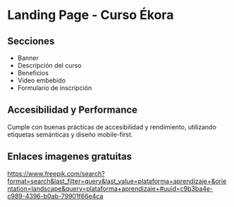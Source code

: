 # Landing Page - Curso Ékora

## Secciones

- Banner
- Descripción del curso
- Beneficios
- Video embebido
- Formulario de inscripción

## Accesibilidad y Performance

Cumple con buenas prácticas de accesibilidad y rendimiento, utilizando etiquetas semánticas y diseño mobile-first.

## Enlaces imagenes gratuitas

https://www.freepik.com/search?format=search&last_filter=query&last_value=plataforma+aprendizaje+&orientation=landscape&query=plataforma+aprendizaje+#uuid=c9b3ba4e-c989-4396-b0ab-79901f66e4ca